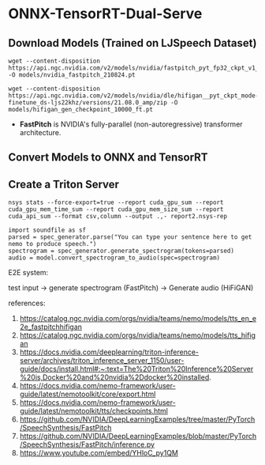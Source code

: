 # ONNX-TensorRT-Dual-Serve

## Download Models (Trained on LJSpeech Dataset)
```
wget --content-disposition https://api.ngc.nvidia.com/v2/models/nvidia/fastpitch_pyt_fp32_ckpt_v1_1/versions/21.05.0/zip -O models/nvidia_fastpitch_210824.pt

wget --content-disposition https://api.ngc.nvidia.com/v2/models/nvidia/dle/hifigan__pyt_ckpt_mode-finetune_ds-ljs22khz/versions/21.08.0_amp/zip -O models/hifigan_gen_checkpoint_10000_ft.pt
```

- **FastPitch** is NVIDIA's fully-parallel (non-autoregressive) transformer architecture.

## Convert Models to ONNX and TensorRT

## Create a Triton Server


```
nsys stats --force-export=true --report cuda_gpu_sum --report cuda_gpu_mem_time_sum --report cuda_gpu_mem_size_sum --report cuda_api_sum --format csv,column --output .,- report2.nsys-rep
```

```
import soundfile as sf
parsed = spec_generator.parse("You can type your sentence here to get nemo to produce speech.")
spectrogram = spec_generator.generate_spectrogram(tokens=parsed)
audio = model.convert_spectrogram_to_audio(spec=spectrogram)
```



E2E system:

test input -> generate spectrogram (FastPitch) -> Generate audio (HiFiGAN)


references:
1. https://catalog.ngc.nvidia.com/orgs/nvidia/teams/nemo/models/tts_en_e2e_fastpitchhifigan
2. https://catalog.ngc.nvidia.com/orgs/nvidia/teams/nemo/models/tts_hifigan
3. https://docs.nvidia.com/deeplearning/triton-inference-server/archives/triton_inference_server_1150/user-guide/docs/install.html#:~:text=The%20Triton%20Inference%20Server%20is,Docker%20and%20nvidia%2Ddocker%20installed.
4. https://docs.nvidia.com/nemo-framework/user-guide/latest/nemotoolkit/core/export.html
5. https://docs.nvidia.com/nemo-framework/user-guide/latest/nemotoolkit/tts/checkpoints.html
6. https://github.com/NVIDIA/DeepLearningExamples/tree/master/PyTorch/SpeechSynthesis/FastPitch
7. https://github.com/NVIDIA/DeepLearningExamples/blob/master/PyTorch/SpeechSynthesis/FastPitch/inference.py
8. https://www.youtube.com/embed/YHloC_py1QM
